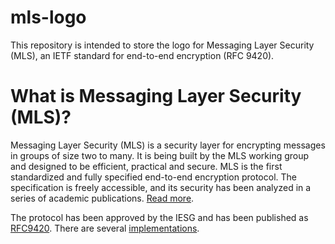 # mls-logo
This repository is intended to store the logo for Messaging Layer Security (MLS), an IETF standard for end-to-end encryption (RFC 9420).

# What is Messaging Layer Security (MLS)?
Messaging Layer Security (MLS) is a security layer for encrypting messages in groups of size two to many. It is being built by the MLS working group and designed to be efficient, practical and secure. MLS is the first standardized and fully specified end-to-end encryption protocol. The specification is freely accessible, and its security has been analyzed in a series of academic publications. [Read more]([url](https://blog.phnx.im/rfc-9420-mls/)).

The protocol has been approved by the IESG and has been published as [RFC9420]([url](https://datatracker.ietf.org/doc/rfc9420/)). There are several [implementations]([url](https://github.com/mlswg/mls-implementations)).
